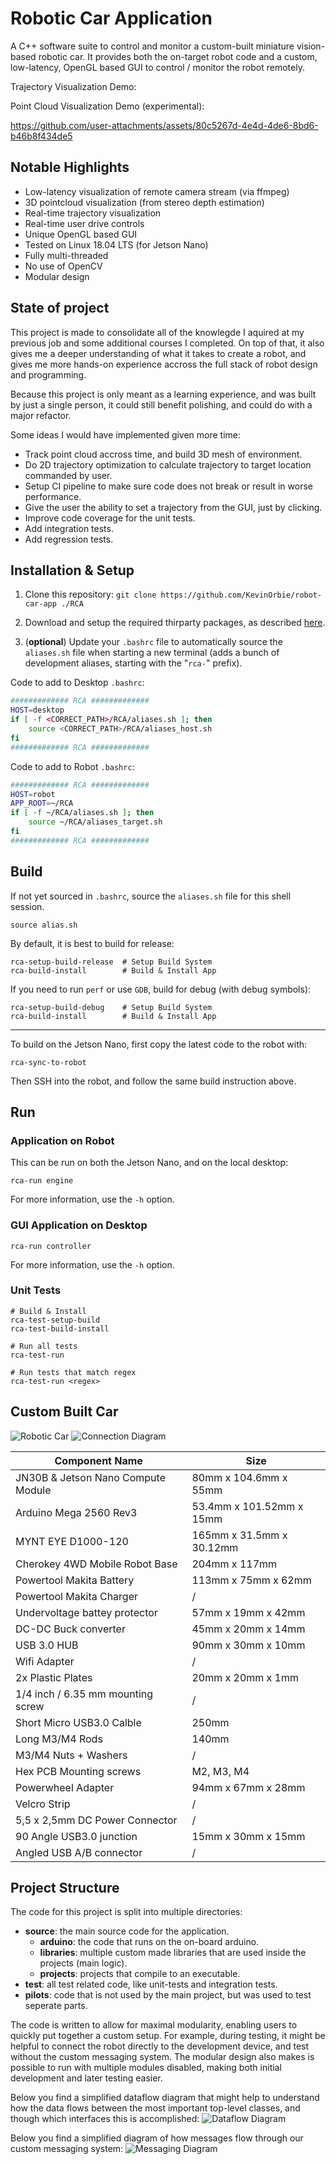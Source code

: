 # Robotic Car Application
A C++ software suite to control and monitor a custom-built miniature vision-based robotic car. It provides both the on-target robot code and a custom, low-latency, OpenGL based GUI to control / monitor the robot remotely.

Trajectory Visualization Demo:



Point Cloud Visualization Demo (experimental):

https://github.com/user-attachments/assets/80c5267d-4e4d-4de6-8bd6-b46b8f434de5

## Notable Highlights
- Low-latency visualization of remote camera stream (via ffmpeg)
- 3D pointcloud visualization (from stereo depth estimation)
- Real-time trajectory visualization
- Real-time user drive controls
- Unique OpenGL based GUI
- Tested on Linux 18.04 LTS (for Jetson Nano)
- Fully multi-threaded
- No use of OpenCV
- Modular design

## State of project
This project is made to consolidate all of the knowlegde I aquired at my previous job and some additional courses I completed. On top of that, it also gives me a deeper understanding of what it takes to create a robot, and gives me more hands-on experience accross the full stack of robot design and programming.

Because this project is only meant as a learning experience, and was built by just a single person, it could still benefit polishing, and could do with a major refactor.

Some ideas I would have implemented given more time:
- Track point cloud accross time, and build 3D mesh of environment.
- Do 2D trajectory optimization to calculate trajectory to target location commanded by user.
- Setup CI pipeline to make sure code does not break or result in worse performance.
- Give the user the ability to set a trajectory from the GUI, just by clicking.
- Improve code coverage for the unit tests.
- Add integration tests.
- Add regression tests.


## Installation & Setup
1. Clone this repository: `git clone https://github.com/KevinOrbie/robot-car-app ./RCA`

2. Download and setup the required thirparty packages, as described [here](./thirdparty/readme.md).

3. (__optional__) Update your `.bashrc` file to automatically source the `aliases.sh` file when starting a new terminal (adds a bunch of development aliases, starting with the "`rca-`" prefix). 

Code to add to Desktop `.bashrc`:
```bash
############# RCA #############
HOST=desktop
if [ -f <CORRECT_PATH>/RCA/aliases.sh ]; then
    source <CORRECT_PATH>/RCA/aliases_host.sh
fi
############# RCA #############
```

Code to add to Robot `.bashrc`:
```bash
############# RCA #############
HOST=robot
APP_ROOT=~/RCA
if [ -f ~/RCA/aliases.sh ]; then
    source ~/RCA/aliases_target.sh
fi
############# RCA #############
```

## Build
If not yet sourced in `.bashrc`, source the `aliases.sh` file for this shell session.
```shell
source alias.sh
```

By default, it is best to build for release:
```shell
rca-setup-build-release  # Setup Build System
rca-build-install        # Build & Install App
```

If you need to run `perf` or use `GDB`, build for debug (with debug symbols):
```shell
rca-setup-build-debug    # Setup Build System
rca-build-install        # Build & Install App
```

---
To build on the Jetson Nano, first copy the latest code to the robot with:
```shell
rca-sync-to-robot
```
Then SSH into the robot, and follow the same build instruction above.

## Run
### Application on Robot
This can be run on both the Jetson Nano, and on the local desktop:
```shell
rca-run engine 
```

For more information, use the `-h` option.

### GUI Application on Desktop
```shell
rca-run controller 
```

For more information, use the `-h` option.

### Unit Tests
```shell
# Build & Install
rca-test-setup-build
rca-test-build-install

# Run all tests
rca-test-run

# Run tests that match regex
rca-test-run <regex>
```


## Custom Built Car

![Robotic Car](./assets/images/robot_views.png "Custom Built Car")
![Connection Diagram](./assets/images/connection_diagram.png "Connection Diagram")

| Component Name                    | Size                       |
| --------------------------------- | -------------------------- |
| JN30B & Jetson Nano Compute Module| 80mm x 104.6mm x 55mm      |
| Arduino Mega 2560 Rev3            | 53.4mm x 101.52mm x 15mm   |
| MYNT EYE D1000-120                | 165mm x 31.5mm x 30.12mm   |
| Cherokey 4WD Mobile Robot Base    | 204mm x 117mm              |
| Powertool Makita Battery          | 113mm x 75mm x 62mm        |
| Powertool Makita Charger          | /                          |
| Undervoltage battey protector     | 57mm x 19mm x 42mm         |
| DC-DC Buck converter              | 45mm x 20mm x 14mm         |
| USB 3.0 HUB                       | 90mm x 30mm x 10mm         |
| Wifi Adapter                      | /                          |
| 2x Plastic Plates                 | 20mm x 20mm x 1mm          |
| 1/4 inch / 6.35 mm mounting screw | /                          |
| Short Micro USB3.0 Calble         | 250mm                      |
| Long M3/M4 Rods                   | 140mm                      |
| M3/M4 Nuts + Washers              | /                          |
| Hex PCB Mounting screws           | M2, M3, M4                 |
| Powerwheel Adapter                | 94mm x 67mm x 28mm         |
| Velcro Strip                      | /                          |
| 5,5 x 2,5mm DC Power Connector    | /                          |
| 90 Angle USB3.0 junction          | 15mm x 30mm x 15mm         |
| Angled USB A/B connector          | /                          |

## Project Structure
The code for this project is split into multiple directories:
- **source**: the main source code for the application.
    - **arduino**: the code that runs on the on-board arduino.
    - **libraries**: multiple custom made libraries that are used inside the projects (main logic).
    - **projects**: projects that compile to an executable.
- **test**: all test related code, like unit-tests and integration tests.
- **pilots**: code that is not used by the main project, but was used to test seperate parts.

The code is written to allow for maximal modularity, enabling users to quickly put together a custom setup.
For example, during testing, it might be helpful to connect the robot directly to the development device, and test without the custom messaging system.
The modular design also makes is possible to run with multiple modules disabled, making both initial development and later testing easier.

Below you find a simplified dataflow diagram that might help to understand how the data flows between the most important top-level classes, and though which interfaces this is accomplished:
![Dataflow Diagram](./assets/images/dataflow_diagram.png "Simplified Dataflow Diagram")

Below you find a simplified diagram of how messages flow through our custom messaging system:
![Messaging Diagram](./assets/images/message_pipeline.png "Messaging Diagram")
